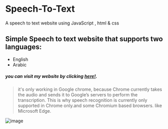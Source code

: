 # Speech-To-Text
A speech to text website using JavaScript , html &amp; css

## Simple Speech to text website that supports two languages:

- English
- Arabic


##### you can visit my website by clicking [here!](https://sqox.tiiny.site/).
>it's only working in Google chrome, because Chrome currently takes the audio and sends it to Google’s servers to perform the transcription. This is why speech recognition is currently only supported in Chrome only.and some Chromium based browsers. like Microsoft Edge.


![image](https://user-images.githubusercontent.com/107954336/178065896-055ee68a-fe76-40cf-bda3-1c342d25c78d.png)
